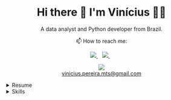 <h1 align='center'>
  Hi there 👋 I'm Vinícius 👨‍💻
</h1>

<p align='center'>
  A data analyst and Python developer from Brazil.
</p>

<p align="center">
📫 How to reach me: 
</p>
<p align='center'>
  <a href="https://medium.com/@vinicius.pereira.mts" target="_blank">
    <img src="https://img.shields.io/badge/linkedin-%230077B5.svg?&style=for-the-badge&logo=linkedin&logoColor=white" />
  </a>&nbsp;&nbsp;
  <a href="https://www.linkedin.com/in/viniciusp-martins/" target="_blank">
    <img src="https://img.shields.io/badge/Medium-12100E?style=for-the-badge&logo=medium&logoColor=white" />
  </a>&nbsp;&nbsp;
</p>

<p align='center'>
  <p align='center'>
    <a href='mailto:vinicius.pereira.mts@gmail.com'>
    <img src="https://img.shields.io/badge/Gmail-D14836?style=for-the-badge&logo=gmail&logoColor=white" />
    </a>
    <br>
    <a href='mailto:vinicius.pereira.mts@gmail.com'>vinicius.pereira.mts@gmail.com</a>
  </p>
</p>

<details>
  <summary>Resume</summary>
<br>
  
**Education**

- 📖 **MBA in Accounting, Auditing and Controlling**\
📆 2022 - 2023\
📍 **UNINTER** - Brazil

- 📖 **Bachelor Degree in Business Administration**\
📆 2017 - 2021\
📍 **Federal Institute of Southeast Minas Gerais** - Barbacena, Brazil

<hr>

**Experience**

<p>
  
- 👨‍💻 **Business Analytics**\
📆 2020 - present\
📍 **Rivelli Alimentos S/A** - Barbacena/MG, Brazil

<img align="left" src="https://img.shields.io/badge/Python-3776AB?logo=python&logoColor=white" />
<img align="left" src="https://img.shields.io/badge/Microsoft%20Excel-217346?logo=microsoft-excel&logoColor=white" />
<img align="left" src="https://img.shields.io/badge/Microsoft_Access-A4373A?style=for-the-badge&logo=microsoft-access&logoColor=white" />
<img align="left" src="https://img.shields.io/badge/Microsoft%20Office-D83B01?logo=microsoft-office&logoColor=white" />
<img align="left" src="https://img.shields.io/badge/SAP-0FAAFF?logo=sap&logoColor=white" />

</p>
<br>
<br>
<br>
<p>
  
  - 👨‍💻 **Office Assistant**\
📆 2017 - 2020\
📍 **Sales Supermercados LTDA** - Barbacena/MG, Brazil

<br>
<img align="left" src="https://img.shields.io/badge/Python-3776AB?logo=python&logoColor=white" />
<img align="left" src="https://img.shields.io/badge/Windows-0078D6?logo=windows&logoColor=white" />
<img align="left" src="https://img.shields.io/badge/Microsoft%20Excel-217346?logo=microsoft-excel&logoColor=white" />
<img align="left" src="https://img.shields.io/badge/Microsoft%20Office-D83B01?logo=microsoft-office&logoColor=white" />
</p>
<br>
<br>
</details>
<details>
  <summary>Skills</summary>
<br>
  
**Programming**
<br>

<img align="center" src="https://img.shields.io/badge/Microsoft_SQL_Server-CC2927?style=for-the-badge&logo=microsoft-sql-server&logoColor=white" />
<img align="center" src="https://img.shields.io/badge/SQLite-07405E?style=for-the-badge&logo=sqlite&logoColor=white" />
<img align="center" src="https://img.shields.io/badge/Node%20js-339933?style=for-the-badge&logo=nodedotjs&logoColor=white" />
<img align="center" src="https://img.shields.io/badge/JavaScript-323330?style=for-the-badge&logo=javascript&logoColor=F7DF1E" />
<img align="center" src="https://img.shields.io/badge/Python-3776AB?logo=python&logoColor=white" />

<hr>

**Softwares and IDE's**
<br>

<img align="center" src="https://img.shields.io/badge/Colab-F9AB00?style=for-the-badge&logo=googlecolab&color=525252" />
<img align="center" src="https://img.shields.io/badge/Gitpod-000000?style=for-the-badge&logo=gitpod&logoColor=#FFAE33" />
<img align="center" src="https://img.shields.io/badge/VSCode-0078D4?style=for-the-badge&logo=visual%20studio%20code&logoColor=white" />
<img align="center" src="https://img.shields.io/badge/PowerBI-F2C811?style=for-the-badge&logo=Power%20BI&logoColor=white"> 

<hr>

**Packages**
<br>

<img align="center" src="https://img.shields.io/badge/Numpy-777BB4?style=for-the-badge&logo=numpy&logoColor=white" />
<img align="center" src="https://img.shields.io/badge/Pandas-2C2D72?style=for-the-badge&logo=pandas&logoColor=white" />
<img align="center" src="https://img.shields.io/badge/Plotly-239120?style=for-the-badge&logo=plotly&logoColor=white" />
<img align="center" src="https://img.shields.io/badge/Flask-000000?style=for-the-badge&logo=flask&logoColor=white" />
<img align="center" src="https://img.shields.io/badge/Socket.io-010101?&style=for-the-badge&logo=Socket.io&logoColor=white" />

<hr>

**Artificial Inteligence Librarys**
<br>

<img align="center" src="https://img.shields.io/badge/scikit_learn-F7931E?style=for-the-badge&logo=scikit-learn&logoColor=white" />
<img align="center" src="https://img.shields.io/badge/Keras-FF0000?style=for-the-badge&logo=keras&logoColor=white" />
<img align="center" src="https://img.shields.io/badge/PyTorch-EE4C2C?style=for-the-badge&logo=pytorch&logoColor=white" />
<img align="center" src="https://img.shields.io/badge/TensorFlow-FF6F00?style=for-the-badge&logo=tensorflow&logoColor=white" />

<hr>

**Operating Systems**
<br>

<img align="center" src="https://img.shields.io/badge/Linux-FCC624?style=for-the-badge&logo=linux&logoColor=black" />
<img align="center" src="https://img.shields.io/badge/Windows-0078D6?logo=windows&logoColor=white" />

<hr>

**Languages**
<br>

<img align="center" src="https://img.shields.io/badge/English-blue?logo=data:image/svg%2bxml;base64,PHN2ZyB4bWxucz0iaHR0cDovL3d3dy53My5vcmcvMjAwMC9zdmciIGlkPSJmbGFnLWljb24tY3NzLWdiLWVuZyIgdmlld0JveD0iMCAwIDY0MCA0ODAiPgogIDxwYXRoIGZpbGw9IiNmZmYiIGQ9Ik0wIDBoNjQwdjQ4MEgweiIvPgogIDxwYXRoIGZpbGw9IiNjZTExMjQiIGQ9Ik0yODEuNiAwaDc2Ljh2NDgwaC03Ni44eiIvPgogIDxwYXRoIGZpbGw9IiNjZTExMjQiIGQ9Ik0wIDIwMS42aDY0MHY3Ni44SDB6Ii8+Cjwvc3ZnPgo=" />

</details>
